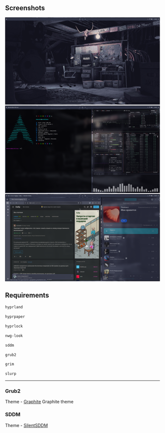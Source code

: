 ## Screenshots
![](./thumb/20251003_005237.png)
![](./thumb/20251003_005245.png)
![](./thumb/20251003_005300.png)
## Requirements

``` bash
hyprland
```
``` bash
hyprpaper
```
``` bash
hyprlock
```
``` bash
nwg-look
```
``` bash
sddm
```
``` bash
grub2
```
``` bash
grim
```
``` bash
slurp
```
---
### Grub2
Theme - [Graphite](https://github.com/Jacksaur/Gorgeous-GRUB)
Graphite theme
### SDDM
Theme - [SilentSDDM](https://github.com/uiriansan/SilentSDDM)